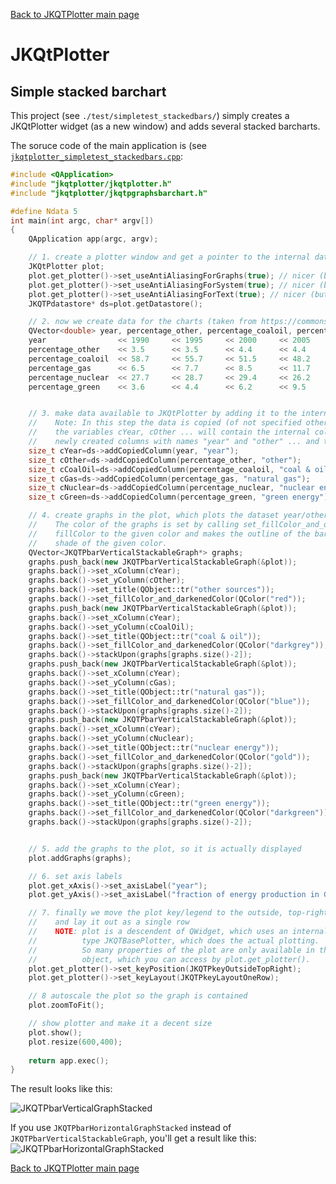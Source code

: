 [Back to JKQTPlotter main page](https://github.com/jkriege2/JKQtPlotter/)

# JKQtPlotter

## Simple stacked barchart
This project (see `./test/simpletest_stackedbars/`) simply creates a JKQtPlotter widget (as a new window) and adds several stacked barcharts.

The soruce code of the main application is (see [`jkqtplotter_simpletest_stackedbars.cpp`](https://github.com/jkriege2/JKQtPlotter/blob/master/test/simpletest_stackedbars/jkqtplotter_simpletest_stackedbars.cpp):
```c++
#include <QApplication>
#include "jkqtplotter/jkqtplotter.h"
#include "jkqtplotter/jkqtpgraphsbarchart.h"

#define Ndata 5
int main(int argc, char* argv[])
{
    QApplication app(argc, argv);

    // 1. create a plotter window and get a pointer to the internal datastore (for convenience)
	JKQtPlotter plot;
    plot.get_plotter()->set_useAntiAliasingForGraphs(true); // nicer (but slower) plotting
    plot.get_plotter()->set_useAntiAliasingForSystem(true); // nicer (but slower) plotting
    plot.get_plotter()->set_useAntiAliasingForText(true); // nicer (but slower) text rendering
    JKQTPdatastore* ds=plot.getDatastore();

    // 2. now we create data for the charts (taken from https://commons.wikimedia.org/wiki/File:Energiemix_Deutschland.svg)
    QVector<double> year, percentage_other, percentage_coaloil, percentage_gas, percentage_nuclear, percentage_green;
    year                << 1990     << 1995     << 2000     << 2005     << 2010     << 2015;
    percentage_other    << 3.5      << 3.5      << 4.4      << 4.4      << 5        << 5   ;
    percentage_coaloil  << 58.7     << 55.7     << 51.5     << 48.2     << 42.9     << 43.1;
    percentage_gas      << 6.5      << 7.7      << 8.5      << 11.7     << 14.1     << 9.6 ;
    percentage_nuclear  << 27.7     << 28.7     << 29.4     << 26.2     << 22.2     << 14.2;
    percentage_green    << 3.6      << 4.4      << 6.2      << 9.5      << 15.8     << 28.1;


    // 3. make data available to JKQtPlotter by adding it to the internal datastore.
    //    Note: In this step the data is copied (of not specified otherwise)
    //    the variables cYear, cOther ... will contain the internal column ID of the
    //    newly created columns with names "year" and "other" ... and the (copied) data
    size_t cYear=ds->addCopiedColumn(year, "year");
    size_t cOther=ds->addCopiedColumn(percentage_other, "other");
    size_t cCoalOil=ds->addCopiedColumn(percentage_coaloil, "coal & oil");
    size_t cGas=ds->addCopiedColumn(percentage_gas, "natural gas");
    size_t cNuclear=ds->addCopiedColumn(percentage_nuclear, "nuclear energy");
    size_t cGreen=ds->addCopiedColumn(percentage_green, "green energy");

    // 4. create graphs in the plot, which plots the dataset year/other, year/coal, ...
    //    The color of the graphs is set by calling set_fillColor_and_darkenedColor(), which sets the
    //    fillColor to the given color and makes the outline of the bars (i.e. their "color") a darker
    //    shade of the given color.
    QVector<JKQTPbarVerticalStackableGraph*> graphs;
    graphs.push_back(new JKQTPbarVerticalStackableGraph(&plot));
    graphs.back()->set_xColumn(cYear);
    graphs.back()->set_yColumn(cOther);
    graphs.back()->set_title(QObject::tr("other sources"));
    graphs.back()->set_fillColor_and_darkenedColor(QColor("red"));
    graphs.push_back(new JKQTPbarVerticalStackableGraph(&plot));
    graphs.back()->set_xColumn(cYear);
    graphs.back()->set_yColumn(cCoalOil);
    graphs.back()->set_title(QObject::tr("coal & oil"));
    graphs.back()->set_fillColor_and_darkenedColor(QColor("darkgrey"));
    graphs.back()->stackUpon(graphs[graphs.size()-2]);
    graphs.push_back(new JKQTPbarVerticalStackableGraph(&plot));
    graphs.back()->set_xColumn(cYear);
    graphs.back()->set_yColumn(cGas);
    graphs.back()->set_title(QObject::tr("natural gas"));
    graphs.back()->set_fillColor_and_darkenedColor(QColor("blue"));
    graphs.back()->stackUpon(graphs[graphs.size()-2]);
    graphs.push_back(new JKQTPbarVerticalStackableGraph(&plot));
    graphs.back()->set_xColumn(cYear);
    graphs.back()->set_yColumn(cNuclear);
    graphs.back()->set_title(QObject::tr("nuclear energy"));
    graphs.back()->set_fillColor_and_darkenedColor(QColor("gold"));
    graphs.back()->stackUpon(graphs[graphs.size()-2]);
    graphs.push_back(new JKQTPbarVerticalStackableGraph(&plot));
    graphs.back()->set_xColumn(cYear);
    graphs.back()->set_yColumn(cGreen);
    graphs.back()->set_title(QObject::tr("green energy"));
    graphs.back()->set_fillColor_and_darkenedColor(QColor("darkgreen"));
    graphs.back()->stackUpon(graphs[graphs.size()-2]);


    // 5. add the graphs to the plot, so it is actually displayed
    plot.addGraphs(graphs);

    // 6. set axis labels
    plot.get_xAxis()->set_axisLabel("year");
    plot.get_yAxis()->set_axisLabel("fraction of energy production in Germany [%]");

    // 7. finally we move the plot key/legend to the outside, top-right
    //    and lay it out as a single row
    //    NOTE: plot is a descendent of QWidget, which uses an internal object of
    //          type JKQTBasePlotter, which does the actual plotting.
    //          So many properties of the plot are only available in this internal
    //          object, which you can access by plot.get_plotter().
    plot.get_plotter()->set_keyPosition(JKQTPkeyOutsideTopRight);
    plot.get_plotter()->set_keyLayout(JKQTPkeyLayoutOneRow);

    // 8 autoscale the plot so the graph is contained
    plot.zoomToFit();

    // show plotter and make it a decent size
    plot.show();
    plot.resize(600,400);
	
	return app.exec();
}
```
The result looks like this:

![JKQTPbarVerticalGraphStacked](https://raw.githubusercontent.com/jkriege2/JKQtPlotter/master/doc/images/JKQTPbarVerticalGraphStacked.png)

If you use `JKQTPbarHorizontalGraphStacked` instead of `JKQTPbarVerticalStackableGraph`, you'll get a result like this: 
![JKQTPbarHorizontalGraphStacked](https://raw.githubusercontent.com/jkriege2/JKQtPlotter/master/doc/images/JKQTPbarHorizontalGraphStacked.png)

[Back to JKQTPlotter main page](https://github.com/jkriege2/JKQtPlotter/)